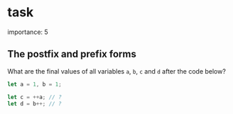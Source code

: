 # task

importance: 5

## The postfix and prefix forms

What are the final values of all variables `a`, `b`, `c` and `d` after the code below?

```javascript
let a = 1, b = 1;

let c = ++a; // ?
let d = b++; // ?
```

